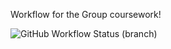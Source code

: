 Workflow for the Group coursework!

![GitHub Workflow Status (branch)](https://img.shields.io/github/actions/workflow/status/ericfwan/cwork/main.yml?branch=master)
